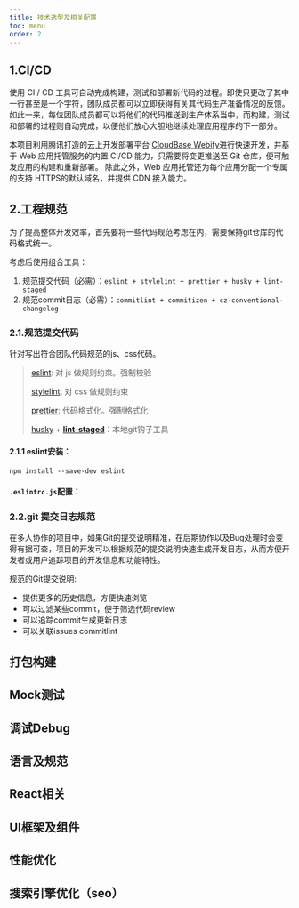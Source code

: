 ```yaml
---
title: 技术选型及相关配置
toc: menu
order: 2
---
```

## 1.CI/CD
使用 CI / CD 工具可自动完成构建，测试和部署新代码的过程。即使只更改了其中一行甚至是一个字符，团队成员都可以立即获得有关其代码生产准备情况的反馈。如此一来，每位团队成员都可以将他们的代码推送到生产体系当中，而构建，测试和部署的过程则自动完成，以便他们放心大胆地继续处理应用程序的下一部分。

本项目利用腾讯打造的云上开发部署平台 [CloudBase Webify](https://cloud.tencent.com/product/webify)进行快速开发，并基于 Web 应用托管服务的内置 CI/CD 能力，只需要将变更推送至 Git 仓库，便可触发应用的构建和重新部署。
除此之外，Web 应用托管还为每个应用分配一个专属的支持 HTTPS的默认域名，并提供 CDN 接入能力。
## 2.工程规范
为了提高整体开发效率，首先要将一些代码规范考虑在内，需要保持git仓库的代码格式统一。

考虑后使用组合工具：
1. 规范提交代码（必需）：`eslint + stylelint + prettier + husky + lint-staged`
2. 规范commit日志（必需）：`commitlint + commitizen + cz-conventional-changelog`
### 2.1.规范提交代码
针对写出符合团队代码规范的js、css代码。
> [eslint](https://eslint.org/): 对 js 做规则约束。强制校验
>
> [stylelint](https://stylelint.io/): 对 css 做规则约束
>
> [prettier](https://prettier.io/): 代码格式化。强制格式化
>
> [husky](https://typicode.github.io/husky/#/) +  **[lint-staged](https://github.com/okonet/lint-staged)**：本地git钩子工具

#### 2.1.1 eslint安装：

```shell
npm install --save-dev eslint
```



#### `.eslintrc.js`配置：

#### 

### 2.2.git 提交日志规范

在多人协作的项目中，如果Git的提交说明精准，在后期协作以及Bug处理时会变得有据可查，项目的开发可以根据规范的提交说明快速生成开发日志，从而方便开发者或用户追踪项目的开发信息和功能特性。

规范的Git提交说明:
+ 提供更多的历史信息，方便快速浏览
+ 可以过滤某些commit，便于筛选代码review
+ 可以追踪commit生成更新日志
+ 可以关联issues
commitlint

## 打包构建

## Mock测试

## 调试Debug

## 语言及规范

## React相关

## UI框架及组件

## 性能优化

## 搜索引擎优化（seo）